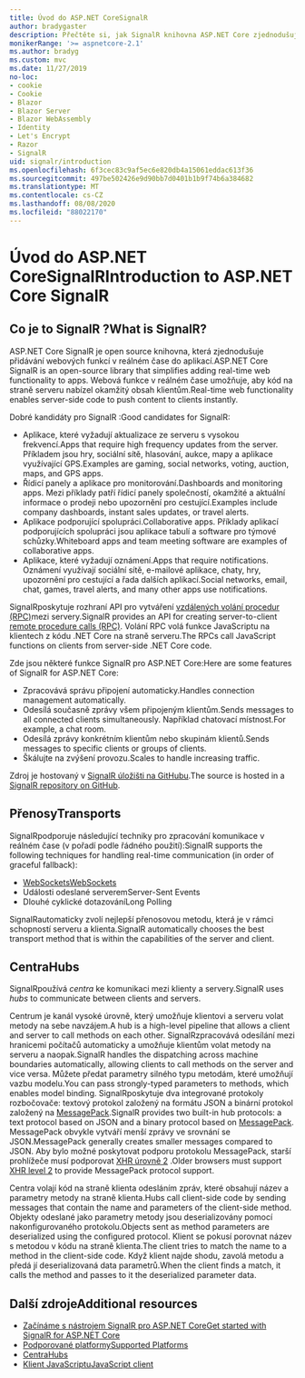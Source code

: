 ```yaml
---
title: Úvod do ASP.NET CoreSignalR
author: bradygaster
description: Přečtěte si, jak SignalR knihovna ASP.NET Core zjednodušuje přidávání funkcí v reálném čase do aplikací.
monikerRange: '>= aspnetcore-2.1'
ms.author: bradyg
ms.custom: mvc
ms.date: 11/27/2019
no-loc:
- cookie
- Cookie
- Blazor
- Blazor Server
- Blazor WebAssembly
- Identity
- Let's Encrypt
- Razor
- SignalR
uid: signalr/introduction
ms.openlocfilehash: 6f3cec83c9af5ec6e820db4a15061eddac613f36
ms.sourcegitcommit: 497be502426e9d90bb7d0401b1b9f74b6a384682
ms.translationtype: MT
ms.contentlocale: cs-CZ
ms.lasthandoff: 08/08/2020
ms.locfileid: "88022170"
---
```

# <a name="introduction-to-aspnet-core-no-locsignalr"></a><span data-ttu-id="966be-103">Úvod do ASP.NET CoreSignalR</span><span class="sxs-lookup"><span data-stu-id="966be-103">Introduction to ASP.NET Core SignalR</span></span>

## <a name="what-is-no-locsignalr"></a><span data-ttu-id="966be-104">Co je to SignalR ?</span><span class="sxs-lookup"><span data-stu-id="966be-104">What is SignalR?</span></span>

<span data-ttu-id="966be-105">ASP.NET Core SignalR je open source knihovna, která zjednodušuje přidávání webových funkcí v reálném čase do aplikací.</span><span class="sxs-lookup"><span data-stu-id="966be-105">ASP.NET Core SignalR is an open-source library that simplifies adding real-time web functionality to apps.</span></span> <span data-ttu-id="966be-106">Webová funkce v reálném čase umožňuje, aby kód na straně serveru nabízel okamžitý obsah klientům.</span><span class="sxs-lookup"><span data-stu-id="966be-106">Real-time web functionality enables server-side code to push content to clients instantly.</span></span>

<span data-ttu-id="966be-107">Dobré kandidáty pro SignalR :</span><span class="sxs-lookup"><span data-stu-id="966be-107">Good candidates for SignalR:</span></span>

* <span data-ttu-id="966be-108">Aplikace, které vyžadují aktualizace ze serveru s vysokou frekvencí.</span><span class="sxs-lookup"><span data-stu-id="966be-108">Apps that require high frequency updates from the server.</span></span> <span data-ttu-id="966be-109">Příkladem jsou hry, sociální sítě, hlasování, aukce, mapy a aplikace využívající GPS.</span><span class="sxs-lookup"><span data-stu-id="966be-109">Examples are gaming, social networks, voting, auction, maps, and GPS apps.</span></span>
* <span data-ttu-id="966be-110">Řídicí panely a aplikace pro monitorování.</span><span class="sxs-lookup"><span data-stu-id="966be-110">Dashboards and monitoring apps.</span></span> <span data-ttu-id="966be-111">Mezi příklady patří řídicí panely společností, okamžité a aktuální informace o prodeji nebo upozornění pro cestující.</span><span class="sxs-lookup"><span data-stu-id="966be-111">Examples include company dashboards, instant sales updates, or travel alerts.</span></span>
* <span data-ttu-id="966be-112">Aplikace podporující spolupráci.</span><span class="sxs-lookup"><span data-stu-id="966be-112">Collaborative apps.</span></span> <span data-ttu-id="966be-113">Příklady aplikací podporujících spolupráci jsou aplikace tabulí a software pro týmové schůzky.</span><span class="sxs-lookup"><span data-stu-id="966be-113">Whiteboard apps and team meeting software are examples of collaborative apps.</span></span>
* <span data-ttu-id="966be-114">Aplikace, které vyžadují oznámení.</span><span class="sxs-lookup"><span data-stu-id="966be-114">Apps that require notifications.</span></span> <span data-ttu-id="966be-115">Oznámení využívají sociální sítě, e-mailové aplikace, chaty, hry, upozornění pro cestující a řada dalších aplikací.</span><span class="sxs-lookup"><span data-stu-id="966be-115">Social networks, email, chat, games, travel alerts, and many other apps use notifications.</span></span>

<span data-ttu-id="966be-116">SignalRposkytuje rozhraní API pro vytváření [vzdálených volání procedur (RPC)](https://wikipedia.org/wiki/Remote_procedure_call)mezi servery.</span><span class="sxs-lookup"><span data-stu-id="966be-116">SignalR provides an API for creating server-to-client [remote procedure calls (RPC)](https://wikipedia.org/wiki/Remote_procedure_call).</span></span> <span data-ttu-id="966be-117">Volání RPC volá funkce JavaScriptu na klientech z kódu .NET Core na straně serveru.</span><span class="sxs-lookup"><span data-stu-id="966be-117">The RPCs call JavaScript functions on clients from server-side .NET Core code.</span></span>

<span data-ttu-id="966be-118">Zde jsou některé funkce SignalR pro ASP.NET Core:</span><span class="sxs-lookup"><span data-stu-id="966be-118">Here are some features of SignalR for ASP.NET Core:</span></span>

* <span data-ttu-id="966be-119">Zpracovává správu připojení automaticky.</span><span class="sxs-lookup"><span data-stu-id="966be-119">Handles connection management automatically.</span></span>
* <span data-ttu-id="966be-120">Odesílá současně zprávy všem připojeným klientům.</span><span class="sxs-lookup"><span data-stu-id="966be-120">Sends messages to all connected clients simultaneously.</span></span> <span data-ttu-id="966be-121">Například chatovací místnost.</span><span class="sxs-lookup"><span data-stu-id="966be-121">For example, a chat room.</span></span>
* <span data-ttu-id="966be-122">Odesílá zprávy konkrétním klientům nebo skupinám klientů.</span><span class="sxs-lookup"><span data-stu-id="966be-122">Sends messages to specific clients or groups of clients.</span></span>
* <span data-ttu-id="966be-123">Škálujte na zvýšení provozu.</span><span class="sxs-lookup"><span data-stu-id="966be-123">Scales to handle increasing traffic.</span></span>

<span data-ttu-id="966be-124">Zdroj je hostovaný v [ SignalR úložišti na GitHubu](https://github.com/dotnet/AspNetCore/tree/master/src/SignalR).</span><span class="sxs-lookup"><span data-stu-id="966be-124">The source is hosted in a [SignalR repository on GitHub](https://github.com/dotnet/AspNetCore/tree/master/src/SignalR).</span></span>

## <a name="transports"></a><span data-ttu-id="966be-125">Přenosy</span><span class="sxs-lookup"><span data-stu-id="966be-125">Transports</span></span>

<span data-ttu-id="966be-126">SignalRpodporuje následující techniky pro zpracování komunikace v reálném čase (v pořadí podle řádného použití):</span><span class="sxs-lookup"><span data-stu-id="966be-126">SignalR supports the following techniques for handling real-time communication (in order of graceful fallback):</span></span>

* [<span data-ttu-id="966be-127">WebSockets</span><span class="sxs-lookup"><span data-stu-id="966be-127">WebSockets</span></span>](https://tools.ietf.org/html/rfc7118)
* <span data-ttu-id="966be-128">Události odeslané serverem</span><span class="sxs-lookup"><span data-stu-id="966be-128">Server-Sent Events</span></span>
* <span data-ttu-id="966be-129">Dlouhé cyklické dotazování</span><span class="sxs-lookup"><span data-stu-id="966be-129">Long Polling</span></span>

<span data-ttu-id="966be-130">SignalRautomaticky zvolí nejlepší přenosovou metodu, která je v rámci schopností serveru a klienta.</span><span class="sxs-lookup"><span data-stu-id="966be-130">SignalR automatically chooses the best transport method that is within the capabilities of the server and client.</span></span>

## <a name="hubs"></a><span data-ttu-id="966be-131">Centra</span><span class="sxs-lookup"><span data-stu-id="966be-131">Hubs</span></span>

<span data-ttu-id="966be-132">SignalRpoužívá *centra* ke komunikaci mezi klienty a servery.</span><span class="sxs-lookup"><span data-stu-id="966be-132">SignalR uses *hubs* to communicate between clients and servers.</span></span>

<span data-ttu-id="966be-133">Centrum je kanál vysoké úrovně, který umožňuje klientovi a serveru volat metody na sebe navzájem.</span><span class="sxs-lookup"><span data-stu-id="966be-133">A hub is a high-level pipeline that allows a client and server to call methods on each other.</span></span> <span data-ttu-id="966be-134">SignalRzpracovává odesílání mezi hranicemi počítačů automaticky a umožňuje klientům volat metody na serveru a naopak.</span><span class="sxs-lookup"><span data-stu-id="966be-134">SignalR handles the dispatching across machine boundaries automatically, allowing clients to call methods on the server and vice versa.</span></span> <span data-ttu-id="966be-135">Můžete předat parametry silného typu metodám, které umožňují vazbu modelu.</span><span class="sxs-lookup"><span data-stu-id="966be-135">You can pass strongly-typed parameters to methods, which enables model binding.</span></span> <span data-ttu-id="966be-136">SignalRposkytuje dva integrované protokoly rozbočovače: textový protokol založený na formátu JSON a binární protokol založený na [MessagePack](https://msgpack.org/).</span><span class="sxs-lookup"><span data-stu-id="966be-136">SignalR provides two built-in hub protocols: a text protocol based on JSON and a binary protocol based on [MessagePack](https://msgpack.org/).</span></span>  <span data-ttu-id="966be-137">MessagePack obvykle vytváří menší zprávy ve srovnání se JSON.</span><span class="sxs-lookup"><span data-stu-id="966be-137">MessagePack generally creates smaller messages compared to JSON.</span></span> <span data-ttu-id="966be-138">Aby bylo možné poskytovat podporu protokolu MessagePack, starší prohlížeče musí podporovat [XHR úrovně 2](https://caniuse.com/#feat=xhr2) .</span><span class="sxs-lookup"><span data-stu-id="966be-138">Older browsers must support [XHR level 2](https://caniuse.com/#feat=xhr2) to provide MessagePack protocol support.</span></span>

<span data-ttu-id="966be-139">Centra volají kód na straně klienta odesláním zpráv, které obsahují název a parametry metody na straně klienta.</span><span class="sxs-lookup"><span data-stu-id="966be-139">Hubs call client-side code by sending messages that contain the name and parameters of the client-side method.</span></span> <span data-ttu-id="966be-140">Objekty odeslané jako parametry metody jsou deserializovány pomocí nakonfigurovaného protokolu.</span><span class="sxs-lookup"><span data-stu-id="966be-140">Objects sent as method parameters are deserialized using the configured protocol.</span></span> <span data-ttu-id="966be-141">Klient se pokusí porovnat název s metodou v kódu na straně klienta.</span><span class="sxs-lookup"><span data-stu-id="966be-141">The client tries to match the name to a method in the client-side code.</span></span> <span data-ttu-id="966be-142">Když klient najde shodu, zavolá metodu a předá jí deserializovaná data parametrů.</span><span class="sxs-lookup"><span data-stu-id="966be-142">When the client finds a match, it calls the method and passes to it the deserialized parameter data.</span></span>

## <a name="additional-resources"></a><span data-ttu-id="966be-143">Další zdroje</span><span class="sxs-lookup"><span data-stu-id="966be-143">Additional resources</span></span>

* [<span data-ttu-id="966be-144">Začínáme s nástrojem SignalR pro ASP.NET Core</span><span class="sxs-lookup"><span data-stu-id="966be-144">Get started with SignalR for ASP.NET Core</span></span>](xref:tutorials/signalr)
* [<span data-ttu-id="966be-145">Podporované platformy</span><span class="sxs-lookup"><span data-stu-id="966be-145">Supported Platforms</span></span>](xref:signalr/supported-platforms)
* [<span data-ttu-id="966be-146">Centra</span><span class="sxs-lookup"><span data-stu-id="966be-146">Hubs</span></span>](xref:signalr/hubs)
* [<span data-ttu-id="966be-147">Klient JavaScriptu</span><span class="sxs-lookup"><span data-stu-id="966be-147">JavaScript client</span></span>](xref:signalr/javascript-client)

